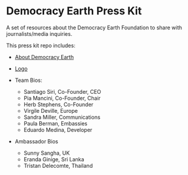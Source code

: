 # Democracy Earth Press Kit
A set of resources about the Democracy Earth Foundation to share with journalists/media inquiries.

This press kit repo includes: 

- [About Democracy Earth](https://github.com/DemocracyEarth/press-kit/blob/master/About-DEF.md#about-democracy-earth-foundation)
- [Logo](https://github.com/DemocracyEarth/press-kit/blob/master/logo.md)
- Team Bios: 
   - Santiago Siri, Co-Founder, CEO
   - Pia Mancini, Co-Founder, Chair
   - Herb Stephens, Co-Founder
   - Virgile Deville, Europe 
   - Sandra Miller, Communications
   - Paula Berman, Embassies
   - Eduardo Medina, Developer
  
- Ambassador Bios
   - Sunny Sangha, UK
   - Eranda Ginige, Sri Lanka
   - Tristan Delecomte, Thailand
   
   
   
